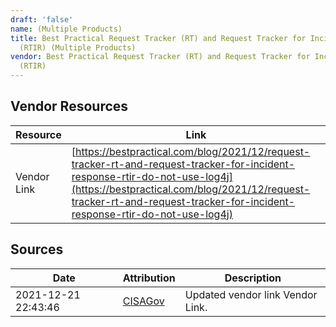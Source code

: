 ```yaml
---
draft: 'false'
name: (Multiple Products)
title: Best Practical Request Tracker (RT) and Request Tracker for Incident Response
  (RTIR) (Multiple Products)
vendor: Best Practical Request Tracker (RT) and Request Tracker for Incident Response
  (RTIR)
---
```


## Vendor Resources
| Resource | Link |
| --- | --- |
| Vendor Link | [https://bestpractical.com/blog/2021/12/request-tracker-rt-and-request-tracker-for-incident-response-rtir-do-not-use-log4j](https://bestpractical.com/blog/2021/12/request-tracker-rt-and-request-tracker-for-incident-response-rtir-do-not-use-log4j) |



## Sources
| Date | Attribution | Description |
| --- | --- | --- |
| 2021-12-21 22:43:46 | [CISAGov](https://raw.githubusercontent.com/cisagov/log4j-affected-db/develop/README.md) | Updated vendor link Vendor Link.  |
